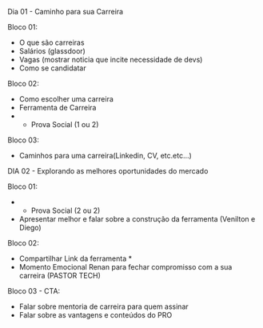 Dia 01 - Caminho para sua Carreira 

Bloco 01:
  - O que são carreiras
  -  Salários (glassdoor)
  -  Vagas (mostrar noticia que incite necessidade de devs)
  -  Como se candidatar 

Bloco 02:
  - Como escolher uma carreira
  - Ferramenta de Carreira    
  - * Prova Social (1 ou 2) 
  
Bloco 03:
  - Caminhos para uma carreira(Linkedin, CV, etc.etc...)

DIA 02 - Explorando as melhores oportunidades do mercado

Bloco 01:
  - * Prova Social (2 ou 2) 
  - Apresentar melhor e falar sobre a construção da ferramenta (Venilton e Diego)

Bloco 02:
  - Compartilhar Link da ferramenta *
  - Momento Emocional Renan para fechar compromisso com a sua carreira (PASTOR TECH)

Bloco 03 - CTA:
  - Falar sobre mentoria de carreira para quem assinar
  - Falar sobre as vantagens e conteúdos do PRO
